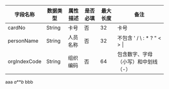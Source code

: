 | 字段名称            | 数据类型 | 属性描述               | 是否必填 | 最大长度 | 备注                                                                                      |
|---------------------|----------|------------------------|----------|----------|-------------------------------------------------------------------------------------------|
| cardNo              | String   | 卡号                   | 否       | 32       | 卡号 |
| personName          | String   | 人员名称               | 否       | 32       | 不包含 ' / \\ : \* ? " \< \> \|                      |
| orgIndexCode        | String   | 组织编码               | 否       | 64       | 包含数字、字母（小写）和中划线（-）|

aaa *a****b* bbb
